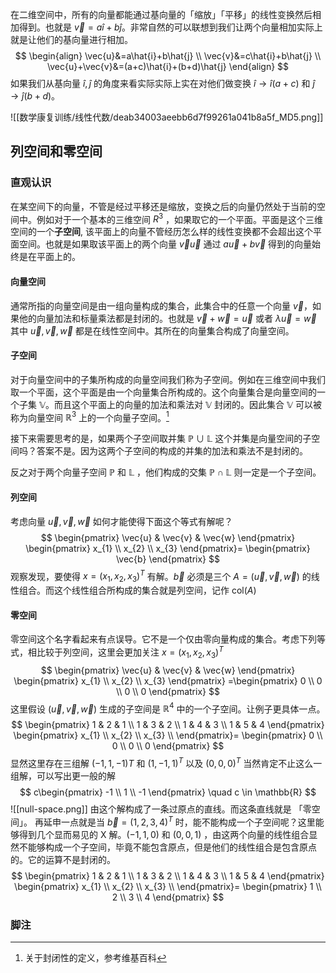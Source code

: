 在二维空间中，所有的向量都能通过基向量的「缩放」「平移」的线性变换然后相加得到。也就是 $\vec{v}=a\hat{i}+b\hat{j}$。非常自然的可以联想到我们让两个向量相加实际上就是让他们的基向量进行相加。
$$
\begin{align}
\vec{u}&=a\hat{i}+b\hat{j} \\
\vec{v}&=c\hat{i}+b\hat{j} \\
\vec{u}+\vec{v}&=(a+c)\hat{i}+(b+d)\hat{j}
\end{align}
$$
如果我们从基向量 $\hat{i},\hat{j}$ 的角度来看实际实际上实在对他们做变换 $\hat{i}\to \hat{i}(a+c)$ 和 $\hat{j}\to \hat{j}(b+d)$。


![[数学康复训练/线性代数/deab34003aeebb6d7f99261a041b8a5f_MD5.png]]

## 列空间和零空间
### 直观认识
在某空间下的向量，不管是经过平移还是缩放，变换之后的向量仍然处于当前的空间中。例如对于一个基本的三维空间 $R^3$ ，如果取它的一个平面。平面是这个三维空间的一个**子空间**, 该平面上的向量不管经历怎么样的线性变换都不会超出这个平面空间。也就是如果取该平面上的两个向量 $\vec{v}\vec{u}$ 通过 $a\vec{u}+b\vec{v}$ 得到的向量始终是在平面上的。

#### 向量空间
通常所指的向量空间是由一组向量构成的集合，此集合中的任意一个向量 $\vec{v}$，如果他的向量加法和标量乘法都是封闭的。也就是 $\vec{v}+\vec{w}=\vec{u}$ 或者 $\lambda\vec{u}=\vec{w}$ 其中 $\vec{u},\vec{v},\vec{w}$ 都是在线性空间中。其所在的向量集合构成了向量空间。

#### 子空间
对于向量空间中的子集所构成的向量空间我们称为子空间。例如在三维空间中我们取一个平面，这个平面是由一个向量集合所构成的。这个向量集合是向量空间的一个子集 $\mathbb{V}$。而且这个平面上的向量的加法和乘法对 $\mathbb{V}$ 封闭的。因此集合 $\mathbb{V}$ 可以被称为向量空间 $\mathbb{R}^3$ 上的一个向量子空间。[^1]

接下来需要思考的是，如果两个子空间取并集 $\mathbb{P}\cup \mathbb{L}$ 这个并集是向量空间的子空间吗？答案不是。因为这两个子空间的构成的并集的加法和乘法不是封闭的。

反之对于两个向量子空间 $\mathbb{P}$ 和 $\mathbb{L}$ ，他们构成的交集 $\mathbb{P}\cap \mathbb{L}$ 则一定是一个子空间。

#### 列空间
考虑向量 $\vec{u},\vec{v},\vec{w}$ 如何才能使得下面这个等式有解呢？
$$
\begin{pmatrix}
\vec{u} & \vec{v} & \vec{w}
\end{pmatrix}
\begin{pmatrix}
x_{1} \\
x_{2} \\
x_{3}
\end{pmatrix}=
\begin{pmatrix}
\vec{b}
\end{pmatrix}
$$
观察发现，要使得 $x=(x_{1},x_{2},x_{3})^T$ 有解。$\vec{b}$ 必须是三个 $A=(\vec{u},\vec{v},\vec{w})$ 的线性组合。而这个线性组合所构成的集合就是列空间，记作 $\mathrm{col}(A)$

#### 零空间
零空间这个名字看起来有点误导。它不是一个仅由零向量构成的集合。考虑下列等式，相比较于列空间，这里会更加关注 $x=(x_{1},x_{2},x_{3})^T$ 
$$
\begin{pmatrix}
\vec{u} & \vec{v} & \vec{w}
\end{pmatrix}
\begin{pmatrix}
x_{1} \\
x_{2} \\
x_{3} 
\end{pmatrix}
=\begin{pmatrix}
0 \\
0 \\
0 \\
0
\end{pmatrix}
$$
这里假设 $(\vec{u},\vec{v},\vec{w})$ 生成的子空间是 $\mathbb{R}^4$ 中的一个子空间。让例子更具体一点。
$$
\begin{pmatrix}
1 & 2 & 1 \\
1 & 3 & 2  \\
1 & 4 & 3  \\
1 & 5 & 4 
\end{pmatrix}
\begin{pmatrix}
x_{1} \\
x_{2} \\
x_{3} \\
\end{pmatrix}=
\begin{pmatrix}
0 \\
0 \\
0 \\
0
\end{pmatrix}
$$
显然这里存在三组解 $(-1,1,-1)T$ 和 $(1,-1,1)^T$ 以及 $(0,0,0)^T$ 当然肯定不止这么一组解，可以写出更一般的解 $$
c\begin{pmatrix}
-1 \\
1 \\
-1
\end{pmatrix}
\quad c \in \mathbb{R}
$$
![[null-space.png]]
由这个解构成了一条过原点的直线。而这条直线就是 「零空间」。
再延申一点就是当 $\vec{b}=(1,2,3,4)^T$ 时，能不能构成一个子空间呢？这里能够得到几个显而易见的 X 解。$(-1, 1, 0)$ 和 $(0,0,1)$ ，由这两个向量的线性组合显然不能够构成一个子空间，毕竟不能包含原点，但是他们的线性组合是包含原点的。它的运算不是封闭的。
$$
\begin{pmatrix}
1 & 2 & 1 \\
1 & 3 & 2  \\
1 & 4 & 3  \\
1 & 5 & 4 
\end{pmatrix}
\begin{pmatrix}
x_{1} \\
x_{2} \\
x_{3} \\
\end{pmatrix}=
\begin{pmatrix}
1 \\
2 \\
3 \\
4
\end{pmatrix}
$$

### 脚注

[^1]: 关于封闭性的定义，参考维基百科
